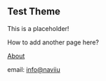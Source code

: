 ## Test Theme
This is a placeholder!

How to add another page here?

[About](https://www.naviiu.com/about)

email: [info@naviiu](mailto://info@naviiu.com)
